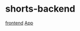 # shorts-backend
[frontend](https://github.com/felizj17/shorts-frontend)
[App](https://shorts-app.netlify.app/)
